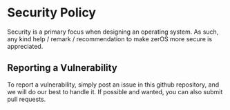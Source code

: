 # Security Policy

Security is a primary focus when designing an operating system. As such, any kind help / remark / recommendation to make zerOS more secure is appreciated.

## Reporting a Vulnerability

To report a vulnerability, simply post an issue in this github repository, and we will do our best to handle it.
If possible and wanted, you can also submit pull requests.

